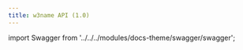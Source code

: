```yaml
---
title: w3name API (1.0)
---
```


import Swagger from '../../../modules/docs-theme/swagger/swagger';

<Swagger url="https://name.web3.storage/schema.yml"/>
